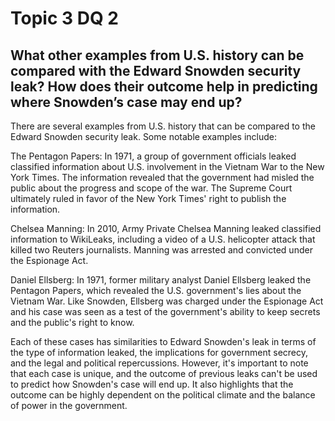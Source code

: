 # Topic 3 DQ 2
## What other examples from U.S. history can be compared with the Edward Snowden security leak? How does their outcome help in predicting where Snowden’s case may end up?

There are several examples from U.S. history that can be compared to the Edward Snowden security leak. Some notable examples include:

The Pentagon Papers: In 1971, a group of government officials leaked classified information about U.S. involvement in the Vietnam War to the New York Times. The information revealed that the government had misled the public about the progress and scope of the war. The Supreme Court ultimately ruled in favor of the New York Times' right to publish the information.

Chelsea Manning: In 2010, Army Private Chelsea Manning leaked classified information to WikiLeaks, including a video of a U.S. helicopter attack that killed two Reuters journalists. Manning was arrested and convicted under the Espionage Act.

Daniel Ellsberg: In 1971, former military analyst Daniel Ellsberg leaked the Pentagon Papers, which revealed the U.S. government's lies about the Vietnam War. Like Snowden, Ellsberg was charged under the Espionage Act and his case was seen as a test of the government's ability to keep secrets and the public's right to know.

Each of these cases has similarities to Edward Snowden's leak in terms of the type of information leaked, the implications for government secrecy, and the legal and political repercussions. However, it's important to note that each case is unique, and the outcome of previous leaks can't be used to predict how Snowden's case will end up. It also highlights that the outcome can be highly dependent on the political climate and the balance of power in the government.

    